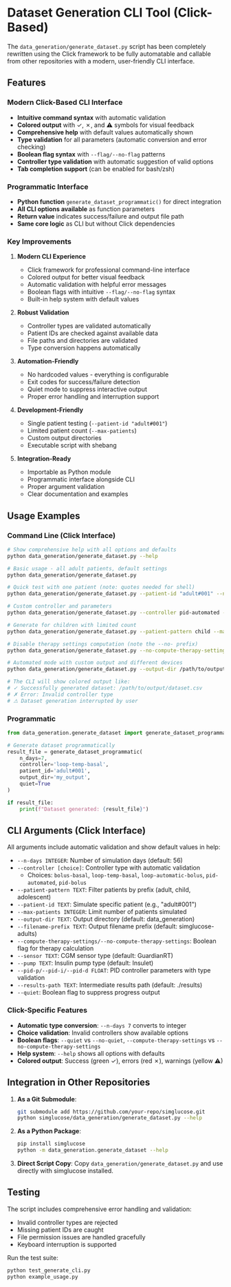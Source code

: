 # Dataset Generation CLI Tool (Click-Based)

The `data_generation/generate_dataset.py` script has been completely rewritten using the Click framework to be fully automatable and callable from other repositories with a modern, user-friendly CLI interface.

## Features

### Modern Click-Based CLI Interface
- **Intuitive command syntax** with automatic validation
- **Colored output** with ✓, ✗, and ⚠ symbols for visual feedback
- **Comprehensive help** with default values automatically shown
- **Type validation** for all parameters (automatic conversion and error checking)
- **Boolean flag syntax** with `--flag/--no-flag` patterns
- **Controller type validation** with automatic suggestion of valid options
- **Tab completion support** (can be enabled for bash/zsh)

### Programmatic Interface
- **Python function** `generate_dataset_programmatic()` for direct integration
- **All CLI options available** as function parameters
- **Return value** indicates success/failure and output file path
- **Same core logic** as CLI but without Click dependencies

### Key Improvements

1. **Modern CLI Experience**
   - Click framework for professional command-line interface
   - Colored output for better visual feedback
   - Automatic validation with helpful error messages
   - Boolean flags with intuitive `--flag/--no-flag` syntax
   - Built-in help system with default values

2. **Robust Validation**
   - Controller types are validated automatically
   - Patient IDs are checked against available data
   - File paths and directories are validated
   - Type conversion happens automatically

3. **Automation-Friendly**
   - No hardcoded values - everything is configurable
   - Exit codes for success/failure detection
   - Quiet mode to suppress interactive output
   - Proper error handling and interruption support

4. **Development-Friendly**
   - Single patient testing (`--patient-id "adult#001"`)
   - Limited patient count (`--max-patients`)
   - Custom output directories
   - Executable script with shebang

5. **Integration-Ready**
   - Importable as Python module
   - Programmatic interface alongside CLI
   - Proper argument validation
   - Clear documentation and examples

## Usage Examples

### Command Line (Click Interface)

```bash
# Show comprehensive help with all options and defaults
python data_generation/generate_dataset.py --help

# Basic usage - all adult patients, default settings
python data_generation/generate_dataset.py

# Quick test with one patient (note: quotes needed for shell)
python data_generation/generate_dataset.py --patient-id "adult#001" --n-days 1

# Custom controller and parameters
python data_generation/generate_dataset.py --controller pid-automated --pid-p 0.001

# Generate for children with limited count
python data_generation/generate_dataset.py --patient-pattern child --max-patients 5

# Disable therapy settings computation (note the --no- prefix)
python data_generation/generate_dataset.py --no-compute-therapy-settings

# Automated mode with custom output and different devices
python data_generation/generate_dataset.py --output-dir /path/to/output --sensor Dexcom --pump Medtronic --quiet

# The CLI will show colored output like:
# ✓ Successfully generated dataset: /path/to/output/dataset.csv
# ✗ Error: Invalid controller type
# ⚠ Dataset generation interrupted by user
```

### Programmatic

```python
from data_generation.generate_dataset import generate_dataset_programmatic

# Generate dataset programmatically
result_file = generate_dataset_programmatic(
    n_days=7,
    controller='loop-temp-basal',
    patient_id='adult#001',
    output_dir='my_output',
    quiet=True
)

if result_file:
    print(f"Dataset generated: {result_file}")
```

## CLI Arguments (Click Interface)

All arguments include automatic validation and show default values in help:

- `--n-days INTEGER`: Number of simulation days (default: 56)
- `--controller [choice]`: Controller type with automatic validation
  - Choices: `bolus-basal`, `loop-temp-basal`, `loop-automatic-bolus`, `pid-automated`, `pid-bolus`
- `--patient-pattern TEXT`: Filter patients by prefix (adult, child, adolescent)
- `--patient-id TEXT`: Simulate specific patient (e.g., "adult#001")
- `--max-patients INTEGER`: Limit number of patients simulated
- `--output-dir TEXT`: Output directory (default: data_generation)
- `--filename-prefix TEXT`: Output filename prefix (default: simglucose-adults)
- `--compute-therapy-settings/--no-compute-therapy-settings`: Boolean flag for therapy calculation
- `--sensor TEXT`: CGM sensor type (default: GuardianRT)
- `--pump TEXT`: Insulin pump type (default: Insulet)
- `--pid-p/--pid-i/--pid-d FLOAT`: PID controller parameters with type validation
- `--results-path TEXT`: Intermediate results path (default: ./results)
- `--quiet`: Boolean flag to suppress progress output

### Click-Specific Features

- **Automatic type conversion**: `--n-days 7` converts to integer
- **Choice validation**: Invalid controllers show available options
- **Boolean flags**: `--quiet` vs `--no-quiet`, `--compute-therapy-settings` vs `--no-compute-therapy-settings`
- **Help system**: `--help` shows all options with defaults
- **Colored output**: Success (green ✓), errors (red ✗), warnings (yellow ⚠)

## Integration in Other Repositories

1. **As a Git Submodule**:
   ```bash
   git submodule add https://github.com/your-repo/simglucose.git
   python simglucose/data_generation/generate_dataset.py --help
   ```

2. **As a Python Package**:
   ```bash
   pip install simglucose
   python -m data_generation.generate_dataset --help
   ```

3. **Direct Script Copy**:
   Copy `data_generation/generate_dataset.py` and use directly with simglucose installed.

## Testing

The script includes comprehensive error handling and validation:
- Invalid controller types are rejected
- Missing patient IDs are caught
- File permission issues are handled gracefully
- Keyboard interruption is supported

Run the test suite:
```bash
python test_generate_cli.py
python example_usage.py
```